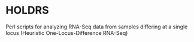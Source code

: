 HOLDRS
======

Perl scripts for analyzing RNA-Seq data from samples differing at a single locus (Heuristic One-Locus-Difference RNA-Seq)
